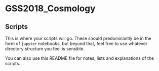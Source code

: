 # GSS2018_Cosmology

## Scripts

This is where your scripts will go. These should predominantly be in the form of `jupyter` notebooks, but beyond that, feel free to use whatever directory structure you feel is sensible.

You can also use this README file for notes, lists and explanations of the scripts.